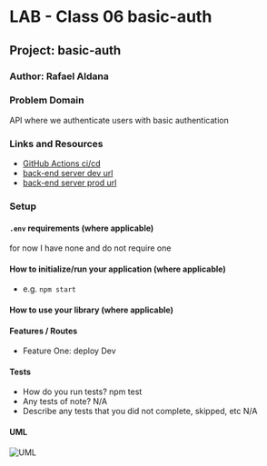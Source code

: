 
# LAB - Class 06 basic-auth

## Project: basic-auth

### Author: Rafael Aldana

### Problem Domain

API where we authenticate users with basic authentication

### Links and Resources

- [GitHub Actions ci/cd]()
- [back-end server dev url]()
- [back-end server prod url]()

### Setup

#### `.env` requirements (where applicable)

for now I have none and do not require one


#### How to initialize/run your application (where applicable)

- e.g. `npm start`

#### How to use your library (where applicable)

#### Features / Routes

- Feature One: deploy Dev

#### Tests

- How do you run tests? npm test
- Any tests of note? N/A
- Describe any tests that you did not complete, skipped, etc N/A

#### UML

![UML](assets/wireframe.png)
